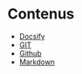 # Contenus

<!-- generateSubNav -->

* [Docsify](contenus/docsify/)
* [ GIT](contenus/git/)
* [Github](contenus/github/)
* [Markdown](contenus/markdown/)

